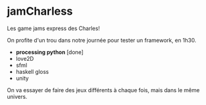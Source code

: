 # jamCharless

Les game jams express des Charles!

On profite d'un trou dans notre journée pour tester un framework, en 1h30.

* __processing python__ [done]
* love2D
* sfml
* haskell gloss
* unity

On va essayer de faire des jeux différents à chaque fois, mais dans le même univers.